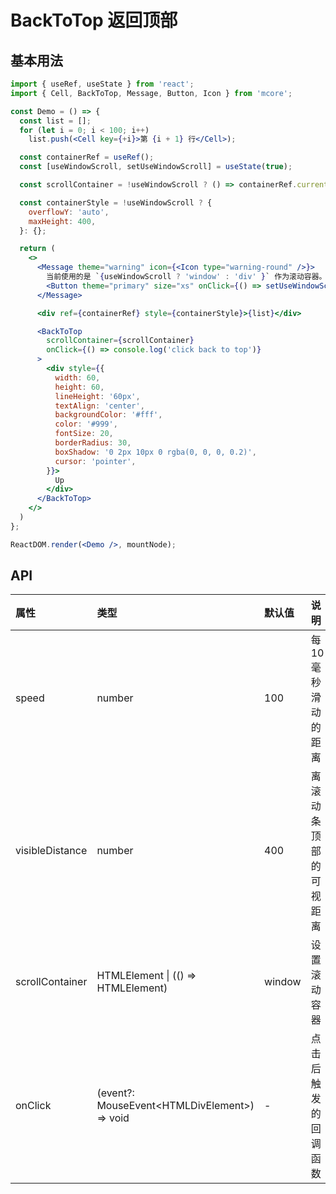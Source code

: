 
# BackToTop 返回顶部



## 基本用法
```jsx
import { useRef, useState } from 'react';
import { Cell, BackToTop, Message, Button, Icon } from 'mcore';

const Demo = () => {
  const list = [];
  for (let i = 0; i < 100; i++)
    list.push(<Cell key={+i}>第 {i + 1} 行</Cell>);

  const containerRef = useRef();
  const [useWindowScroll, setUseWindowScroll] = useState(true);

  const scrollContainer = !useWindowScroll ? () => containerRef.current : null;

  const containerStyle = !useWindowScroll ? {
    overflowY: 'auto',
    maxHeight: 400,
  }: {};

  return (
    <>
      <Message theme="warning" icon={<Icon type="warning-round" />}>
        当前使用的是 `{useWindowScroll ? 'window' : 'div' }` 作为滚动容器。
        <Button theme="primary" size="xs" onClick={() => setUseWindowScroll(!useWindowScroll)}>点击切换</Button>
      </Message>

      <div ref={containerRef} style={containerStyle}>{list}</div>

      <BackToTop
        scrollContainer={scrollContainer}
        onClick={() => console.log('click back to top')}
      >
        <div style={{
          width: 60,
          height: 60,
          lineHeight: '60px',
          textAlign: 'center',
          backgroundColor: '#fff',
          color: '#999',
          fontSize: 20,
          borderRadius: 30,
          boxShadow: '0 2px 10px 0 rgba(0, 0, 0, 0.2)',
          cursor: 'pointer',
        }}>
          Up
        </div>
      </BackToTop>
    </>
  )
};

ReactDOM.render(<Demo />, mountNode);
```



## API

| 属性 | 类型 | 默认值 | 说明 |
| :--- | :--- | :--- | :--- |
| speed | number | 100 | 每10毫秒滑动的距离 |
| visibleDistance | number | 400 | 离滚动条顶部的可视距离 |
| scrollContainer | HTMLElement \| (() => HTMLElement) | window | 设置滚动容器 |
| onClick | (event?: MouseEvent&lt;HTMLDivElement&gt;) => void | - | 点击后触发的回调函数 |
